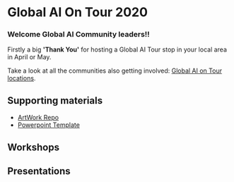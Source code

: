 # Global AI On Tour 2020

### Welcome Global AI Community leaders!!
Firstly a big **'Thank You'** for hosting a Global AI Tour stop in your local area in April or May.

Take a look at all the communities also getting involved: [Global AI on Tour locations](https://globalai.community/global-ai-on-tour).

## Supporting materials
 - [ArtWork Repo](https://github.com/GlobalAICommunity/Artwork)
 - [Powerpoint Template](https://github.com/GlobalAICommunity/Artwork/raw/master/Global%20AI%20on%20Tour%202020/GlobalAITourTemplate.potx)

## Workshops


## Presentations

